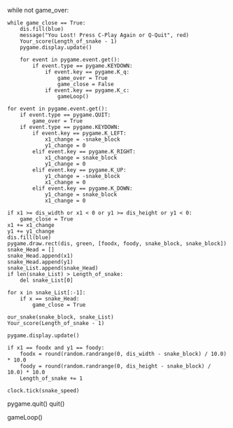 while not game_over:

    while game_close == True:
        dis.fill(blue)
        message("You Lost! Press C-Play Again or Q-Quit", red)
        Your_score(Length_of_snake - 1)
        pygame.display.update()

        for event in pygame.event.get():
            if event.type == pygame.KEYDOWN:
                if event.key == pygame.K_q:
                    game_over = True
                    game_close = False
                if event.key == pygame.K_c:
                    gameLoop()

    for event in pygame.event.get():
        if event.type == pygame.QUIT:
            game_over = True
        if event.type == pygame.KEYDOWN:
            if event.key == pygame.K_LEFT:
                x1_change = -snake_block
                y1_change = 0
            elif event.key == pygame.K_RIGHT:
                x1_change = snake_block
                y1_change = 0
            elif event.key == pygame.K_UP:
                y1_change = -snake_block
                x1_change = 0
            elif event.key == pygame.K_DOWN:
                y1_change = snake_block
                x1_change = 0

    if x1 >= dis_width or x1 < 0 or y1 >= dis_height or y1 < 0:
        game_close = True
    x1 += x1_change
    y1 += y1_change
    dis.fill(blue)
    pygame.draw.rect(dis, green, [foodx, foody, snake_block, snake_block])
    snake_Head = []
    snake_Head.append(x1)
    snake_Head.append(y1)
    snake_List.append(snake_Head)
    if len(snake_List) > Length_of_snake:
        del snake_List[0]

    for x in snake_List[:-1]:
        if x == snake_Head:
            game_close = True

    our_snake(snake_block, snake_List)
    Your_score(Length_of_snake - 1)

    pygame.display.update()

    if x1 == foodx and y1 == foody:
        foodx = round(random.randrange(0, dis_width - snake_block) / 10.0) * 10.0
        foody = round(random.randrange(0, dis_height - snake_block) / 10.0) * 10.0
        Length_of_snake += 1

    clock.tick(snake_speed)

pygame.quit()
quit()

gameLoop()
